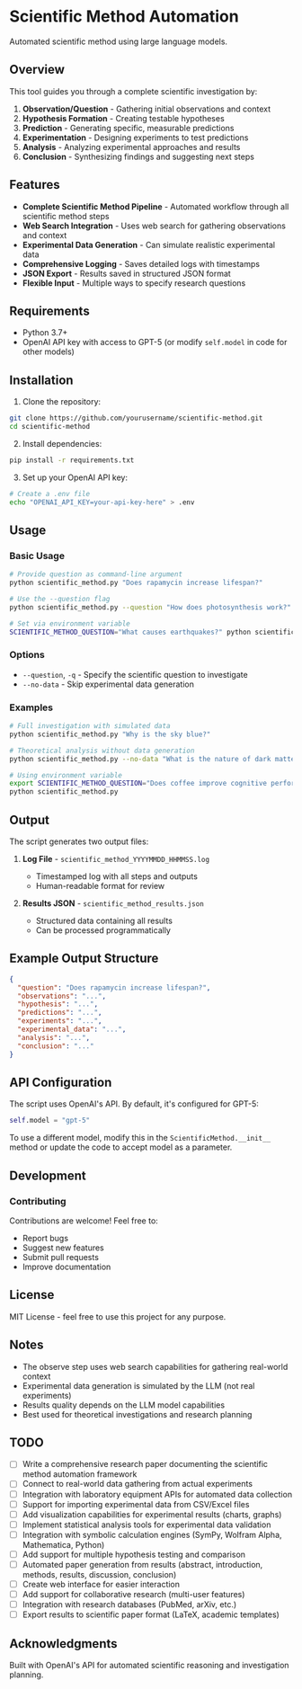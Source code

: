 # Scientific Method Automation

Automated scientific method using large language models.

## Overview

This tool guides you through a complete scientific investigation by:

1. **Observation/Question** - Gathering initial observations and context
2. **Hypothesis Formation** - Creating testable hypotheses
3. **Prediction** - Generating specific, measurable predictions
4. **Experimentation** - Designing experiments to test predictions
5. **Analysis** - Analyzing experimental approaches and results
6. **Conclusion** - Synthesizing findings and suggesting next steps

## Features

- **Complete Scientific Method Pipeline** - Automated workflow through all scientific method steps
- **Web Search Integration** - Uses web search for gathering observations and context
- **Experimental Data Generation** - Can simulate realistic experimental data
- **Comprehensive Logging** - Saves detailed logs with timestamps
- **JSON Export** - Results saved in structured JSON format
- **Flexible Input** - Multiple ways to specify research questions

## Requirements

- Python 3.7+
- OpenAI API key with access to GPT-5 (or modify `self.model` in code for other models)

## Installation

1. Clone the repository:
```bash
git clone https://github.com/yourusername/scientific-method.git
cd scientific-method
```

2. Install dependencies:
```bash
pip install -r requirements.txt
```

3. Set up your OpenAI API key:
```bash
# Create a .env file
echo "OPENAI_API_KEY=your-api-key-here" > .env
```

## Usage

### Basic Usage

```bash
# Provide question as command-line argument
python scientific_method.py "Does rapamycin increase lifespan?"

# Use the --question flag
python scientific_method.py --question "How does photosynthesis work?"

# Set via environment variable
SCIENTIFIC_METHOD_QUESTION="What causes earthquakes?" python scientific_method.py
```

### Options

- `--question`, `-q` - Specify the scientific question to investigate
- `--no-data` - Skip experimental data generation

### Examples

```bash
# Full investigation with simulated data
python scientific_method.py "Why is the sky blue?"

# Theoretical analysis without data generation
python scientific_method.py --no-data "What is the nature of dark matter?"

# Using environment variable
export SCIENTIFIC_METHOD_QUESTION="Does coffee improve cognitive performance?"
python scientific_method.py
```

## Output

The script generates two output files:

1. **Log File** - `scientific_method_YYYYMMDD_HHMMSS.log`
   - Timestamped log with all steps and outputs
   - Human-readable format for review

2. **Results JSON** - `scientific_method_results.json`
   - Structured data containing all results
   - Can be processed programmatically

## Example Output Structure

```json
{
  "question": "Does rapamycin increase lifespan?",
  "observations": "...",
  "hypothesis": "...",
  "predictions": "...",
  "experiments": "...",
  "experimental_data": "...",
  "analysis": "...",
  "conclusion": "..."
}
```

## API Configuration

The script uses OpenAI's API. By default, it's configured for GPT-5:

```python
self.model = "gpt-5"
```

To use a different model, modify this in the `ScientificMethod.__init__` method or update the code to accept model as a parameter.

## Development

### Contributing

Contributions are welcome! Feel free to:

- Report bugs
- Suggest new features
- Submit pull requests
- Improve documentation

## License

MIT License - feel free to use this project for any purpose.

## Notes

- The observe step uses web search capabilities for gathering real-world context
- Experimental data generation is simulated by the LLM (not real experiments)
- Results quality depends on the LLM model capabilities
- Best used for theoretical investigations and research planning

## TODO

- [ ] Write a comprehensive research paper documenting the scientific method automation framework
- [ ] Connect to real-world data gathering from actual experiments
- [ ] Integration with laboratory equipment APIs for automated data collection
- [ ] Support for importing experimental data from CSV/Excel files
- [ ] Add visualization capabilities for experimental results (charts, graphs)
- [ ] Implement statistical analysis tools for experimental data validation
- [ ] Integration with symbolic calculation engines (SymPy, Wolfram Alpha, Mathematica, Python)
- [ ] Add support for multiple hypothesis testing and comparison
- [ ] Automated paper generation from results (abstract, introduction, methods, results, discussion, conclusion)
- [ ] Create web interface for easier interaction
- [ ] Add support for collaborative research (multi-user features)
- [ ] Integration with research databases (PubMed, arXiv, etc.)
- [ ] Export results to scientific paper format (LaTeX, academic templates)

## Acknowledgments

Built with OpenAI's API for automated scientific reasoning and investigation planning.

